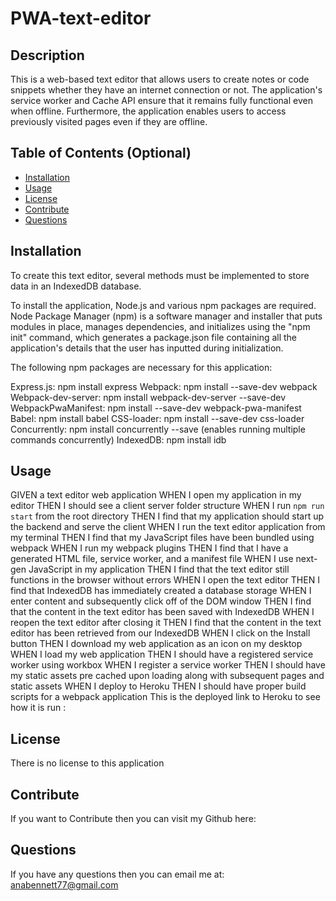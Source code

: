# PWA-text-editor


## Description

This is a web-based text editor that allows users to create notes or code snippets whether they have an internet connection or not. The application's service worker and Cache API ensure that it remains fully functional even when offline. Furthermore, the application enables users to access previously visited pages even if they are offline.


## Table of Contents (Optional)



- [Installation](#installation)
- [Usage](#usage)
- [License](#license)
- [Contribute](#contribute)
- [Questions](#questions)

## Installation

To create this text editor, several methods must be implemented to store data in an IndexedDB database.

To install the application, Node.js and various npm packages are required. Node Package Manager (npm) is a software manager and installer that puts modules in place, manages dependencies, and initializes using the "npm init" command, which generates a package.json file containing all the application's details that the user has inputted during initialization.

The following npm packages are necessary for this application:

Express.js: npm install express
Webpack: npm install --save-dev webpack
Webpack-dev-server: npm install webpack-dev-server --save-dev
WebpackPwaManifest: npm install --save-dev webpack-pwa-manifest
Babel: npm install babel
CSS-loader: npm install --save-dev css-loader
Concurrently: npm install concurrently --save (enables running multiple commands concurrently)
IndexedDB: npm install idb

## Usage

GIVEN a text editor web application
WHEN I open my application in my editor
THEN I should see a client server folder structure
WHEN I run `npm run start` from the root directory
THEN I find that my application should start up the backend and serve the client
WHEN I run the text editor application from my terminal
THEN I find that my JavaScript files have been bundled using webpack
WHEN I run my webpack plugins
THEN I find that I have a generated HTML file, service worker, and a manifest file
WHEN I use next-gen JavaScript in my application
THEN I find that the text editor still functions in the browser without errors
WHEN I open the text editor
THEN I find that IndexedDB has immediately created a database storage
WHEN I enter content and subsequently click off of the DOM window
THEN I find that the content in the text editor has been saved with IndexedDB
WHEN I reopen the text editor after closing it
THEN I find that the content in the text editor has been retrieved from our IndexedDB
WHEN I click on the Install button
THEN I download my web application as an icon on my desktop
WHEN I load my web application
THEN I should have a registered service worker using workbox
WHEN I register a service worker
THEN I should have my static assets pre cached upon loading along with subsequent pages and static assets
WHEN I deploy to Heroku
THEN I should have proper build scripts for a webpack application
This is the deployed link to Heroku to see how it is run :


## License

There is no license to this application 


## Contribute

If you want to Contribute then you can visit my Github here:

## Questions

If you have any questions then you can email me at: anabennett77@gmail.com
